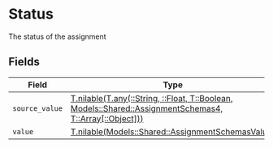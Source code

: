 # Status

The status of the assignment


## Fields

| Field                                                                                                                                                          | Type                                                                                                                                                           | Required                                                                                                                                                       | Description                                                                                                                                                    | Example                                                                                                                                                        |
| -------------------------------------------------------------------------------------------------------------------------------------------------------------- | -------------------------------------------------------------------------------------------------------------------------------------------------------------- | -------------------------------------------------------------------------------------------------------------------------------------------------------------- | -------------------------------------------------------------------------------------------------------------------------------------------------------------- | -------------------------------------------------------------------------------------------------------------------------------------------------------------- |
| `source_value`                                                                                                                                                 | [T.nilable(T.any(::String, ::Float, T::Boolean, Models::Shared::AssignmentSchemas4, T::Array[::Object]))](../../models/shared/assignmentschemassourcevalue.md) | :heavy_minus_sign:                                                                                                                                             | N/A                                                                                                                                                            |                                                                                                                                                                |
| `value`                                                                                                                                                        | [T.nilable(Models::Shared::AssignmentSchemasValue)](../../models/shared/assignmentschemasvalue.md)                                                             | :heavy_minus_sign:                                                                                                                                             | N/A                                                                                                                                                            | in_progress                                                                                                                                                    |